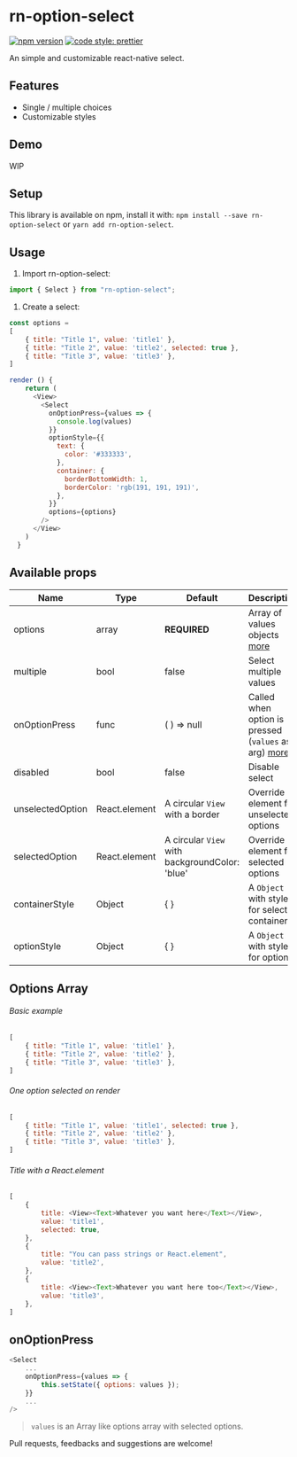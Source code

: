# rn-option-select
[![npm version](https://badge.fury.io/js/rn-option-select.svg)](https://badge.fury.io/js/rn-option-select) [![code style: prettier](https://img.shields.io/badge/code_style-prettier-ff69b4.svg?style=flat-square)](https://github.com/prettier/prettier)

An simple and customizable react-native select.

## Features

- Single / multiple choices
- Customizable styles

## Demo
WIP

<!-- <p align="center">
<img src="https://raw.githubusercontent.com/mmazzarolo/react-native-tips/master/imgs/modal.gif" height="300" />
<img src="https://raw.githubusercontent.com/mmazzarolo/react-native-modal-datetime-picker/master/extras/datetimepicker-ios.gif" height="300" />
<img src="https://raw.githubusercontent.com/mmazzarolo/react-native-modal/master/.github/example-modal.gif" height="300" /> -->
</p>

## Setup

This library is available on npm, install it with: `npm install --save rn-option-select` or `yarn add rn-option-select`.

## Usage

1.  Import rn-option-select:

```javascript
import { Select } from "rn-option-select";
```

1.  Create a select:

```javascript
const options = 
[
    { title: "Title 1", value: 'title1' },
    { title: "Title 2", value: 'title2', selected: true },
    { title: "Title 3", value: 'title3' },
]

render () {
    return (
      <View>
        <Select
          onOptionPress={values => {
            console.log(values)
          }}
          optionStyle={{
            text: {
              color: '#333333',
            },
            container: {
              borderBottomWidth: 1,
              borderColor: 'rgb(191, 191, 191)',
            },
          }}
          options={options}
        />
      </View>
    )
  }
```

## Available props

| Name                           | Type             | Default                                       | Description                                     |
| ------------------------------ | ---------------- | --------------------------------------------- | ----------------------------------------------- |
| options                        | array            | **REQUIRED**                                  | Array of values objects [more](#options-array)  |
| multiple                       | bool             | false                                         | Select multiple values                          |
| onOptionPress                  | func             | ( ) => null                                   | Called when option is pressed (`values` as arg) [more](#onoptionspress) |
| disabled                       | bool             | false                                         | Disable select                                  |
| unselectedOption               | React.element    | A circular `View` with a border               | Override element for unselected options         |
| selectedOption                 | React.element    | A circular `View` with backgroundColor: 'blue'| Override element for selected options           |
| containerStyle                 | Object           | { }                                           | A `Object` with styles for select container     | 
| optionStyle                    | Object           | { }                                           | A `Object` with styles for options              |

## Options Array
###### Basic example
```javascript
[
    { title: "Title 1", value: 'title1' },
    { title: "Title 2", value: 'title2' },
    { title: "Title 3", value: 'title3' },
]
```
###### One option selected on render
```javascript
[
    { title: "Title 1", value: 'title1', selected: true },
    { title: "Title 2", value: 'title2' },
    { title: "Title 3", value: 'title3' },
]
```
###### Title with a React.element
```javascript
[
    {
        title: <View><Text>Whatever you want here</Text></View>,
        value: 'title1',
        selected: true,
    },
    {
        title: "You can pass strings or React.element",
        value: 'title2',
    },
    {
        title: <View><Text>Whatever you want here too</Text></View>,
        value: 'title3',
    },
]
```

## onOptionPress
```javascript
<Select
    ...
    onOptionPress={values => {
        this.setState({ options: values });
    }}
    ...
/>
```
>`values` is an Array like options array with selected options.




Pull requests, feedbacks and suggestions are welcome!
